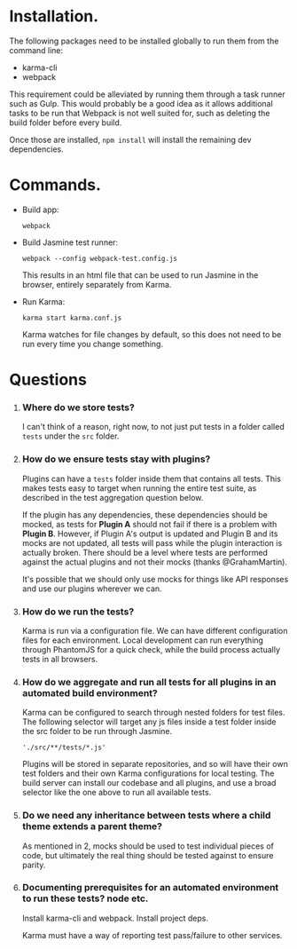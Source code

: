 # Installation.

The following packages need to be installed globally to run them from the command line:

- karma-cli
- webpack

This requirement could be alleviated by running them through a task runner such as Gulp. This would probably be a good idea as it allows additional tasks to be run that Webpack is not well suited for, such as deleting the build folder before every build.

Once those are installed, `npm install` will install the remaining dev dependencies.

# Commands.
-   Build app:

    `webpack`

-   Build Jasmine test runner:

    `webpack --config webpack-test.config.js`
    
    This results in an html file that can be used to run Jasmine in the browser, entirely separately from Karma.

-   Run Karma:

    `karma start karma.conf.js`
    
    Karma watches for file changes by default, so this does not need to be run every time you change something.

# Questions

1. ### Where do we store tests?

    I can't think of a reason, right now, to not just put tests in a folder called `tests` under the `src` folder.

2. ### How do we ensure tests stay with plugins?

    Plugins can have a `tests` folder inside them that contains all tests. This makes tests easy to target when running the entire test suite, as described in the test aggregation question below.
 
    If the plugin has any dependencies, these dependencies should be mocked, as tests for **Plugin A** should not fail if there is a problem with **Plugin B**. However, if Plugin A's output is updated and Plugin B and its mocks are not updated, all tests will pass while the plugin interaction is actually broken. There should be a level where tests are performed against the actual plugins and not their mocks (thanks @GrahamMartin).
    
    It's possible that we should only use mocks for things like API responses and use our plugins wherever we can.

3. ### How do we run the tests?

    Karma is run via a configuration file. We can have different configuration files for each environment. Local development can run everything through PhantomJS for a quick check, while the build process actually tests in all browsers.

4. ### How do we aggregate and run all tests for all plugins in an automated build environment?

    Karma can be configured to search through nested folders for test files. The following selector will target any js files inside a test folder inside the src folder to be run through Jasmine. 
    
    `'./src/**/tests/*.js'`
    
    Plugins will be stored in separate repositories, and so will have their own test folders and their own Karma configurations for local testing. The build server can install our codebase and all plugins, and use a broad selector like the one above to run all available tests.

5. ### Do we need any inheritance between tests where a child theme extends a parent theme?

    As mentioned in 2, mocks should be used to test individual pieces of code, but ultimately the real thing should be tested against to ensure parity.

6. ### Documenting prerequisites for an automated environment to run these tests? node etc.

    Install karma-cli and webpack. Install project deps.
    
    Karma must have a way of reporting test pass/failure to other services.

